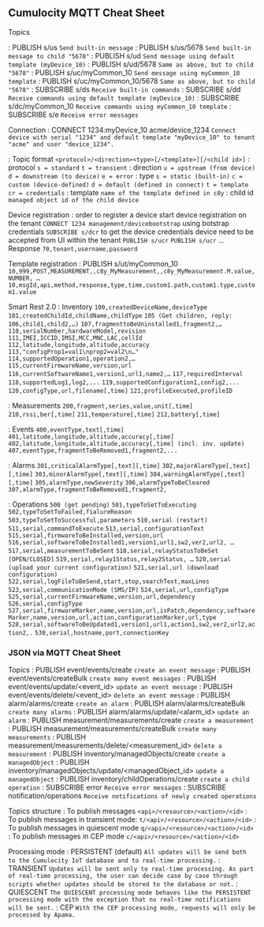 ## Cumulocity MQTT Cheat Sheet 
Topics

  : PUBLISH s/us
   `Send built-in message`
  : PUBLISH s/us/5678
   `Send built-in message to child "5678"`
  : PUBLISH s/ud
   `Send message using default template (myDevice_10)`
  : PUBLISH s/ud/5678
   `Same as above, but to child "5678"`
  : PUBLISH s/uc/myCommon_10
   `Send message using myCommon_10 template`
  : PUBLISH s/uc/myCommon_10/5678
   `Same as above, but to child "5678"`
  : SUBSCRIBE s/ds
   `Receive built-in commands`
  : SUBSCRIBE s/dd
   `Receive commands using default template (myDevice_10)`
  : SUBSCRIBE s/dc/myCommon_10
   `Receive commands using myCommon_10 template`
  : SUBSCRIBE s/e
   `Receive error messages`

Connection
: CONNECT 1234:myDevice_10 acme/device_1234
 `Connect device with serial "1234" and default template "myDevice_10" to tenant "acme" and user "device_1234". `

: Topic format
 `<protocol>/<direction><type>[/<template>][/<child id>]`
: protocol
 `s = standard`
 `t = transient`
: direction
 `u = upstream (from device)`
 `d = downstream (to device)`
 `e = error`
: type
 `s = static (built-in)`
 `c = custom (device-defined)`
 `d = default (defined in connect)`
 `t = template`
 `cr = credentials`
: template
 `name of the template defined in c8y`
: child id
 `managed object id of the child device`

Device registration
: order to register a device
 start device registration on the tenant
 `CONNECT 1234 management/devicebootstrap` using botstrap credentials
 `SUBSCRIBE s/dcr` to get the device credentials
 device need to be accepted from UI within the tenant
 `PUBLISH s/ucr`
 `PUBLISH s/ucr`
…
 Response
 `70,tenant,username,password`

 Template registration
: PUBLISH s/ut/myCommon_10
 `10,999,POST,MEASUREMENT,,c8y_MyMeasurement,,c8y_MyMeasurement.M.value,NUMBER, …`
 `10,msgId,api,method,response,type,time,custom1.path,custom1.type,custom1.value`

 Smart Rest 2.0
: Inventory
 `100,createdDeviceName,deviceType`
 `101,createdChildId,childName,childType`
 `105 (Get children, reply: 106,child1,child2,…)`
 `107,fragmenttoBeUninstalled1,fragment2,…`
 `110,serialNumber,hardwareModel,revision`
 `111,IMEI,ICCID,IMSI,MCC,MNC,LAC,cellId`
 `112,latitude,longitude,altitude,accuracy`
 `113,"configProp1=val1\nprop2=val2\n…"`
 `114,supportedOperation1,operation2,…`
 `115,currentFirmwareName,version,url`
 `116,currentSoftwareName1,version1,url1,name2,…`
 `117,requiredInterval `
 `118,supportedLog1,log2,...`
 `119,supportedConfiguration1,config2,...`
 `120,configType,url,filename[,time]`
 `121,profileExecuted,profileID`

: Measurements
 `200,fragment,series,value,unit[,time]`
 `210,rssi,ber[,time]`
 `211,temperature[,time]`
 `212,battery[,time] `

: Events
 `400,eventType,text[,time]`
 `401,latitude,longitude,altitude,accuracy[,time]`
 `402,latitude,longitude,altitude,accuracy[,time] (incl. inv. update)`
 `407,eventType,fragmentToBeRemoved1,fragment2,...`

: Alarms
 `301,criticalAlarmType[,text][,time]`
 `302,majorAlarmType[,text][,time]`
 `303,minorAlarmType[,text][,time]`
 `304,warningAlarmType[,text][,time]`
 `305,alarmType,newSeverity`
 `306,alarmTypeToBeCleared`
 `307,alarmType,fragmentToBeRemoved1,fragment2,`

: Operations
 `500 (get pending)`
 `501,typeToSetToExecuting`
 `502,typeToSetToFailed,fialureReason`
 `503,typeToSetToSuccessful,parameters`
 `510,serial (restart)`
 `511,serial,commandToExecute`
 `513,serial,configurationText`
 `515,serial,firmwareToBeInstalled,version,url`
 `516,serial,softwareToBeInstalled1,version1,url1,sw2,ver2,url2, …`
 `517,serial,measurementToBeSent`
 `518,serial,relayStatusToBeSet [OPEN/CLOSED]`
 `519,serial,relay1Status,relay2Status, …`
 `520,serial (upload your current configuration)`
 `521,serial,url (download configuration)`
 `522,serial,logFileToBeSend,start,stop,searchText,maxLines`
 `523,serial,communicationMode (SMS/IP)`
 `524,serial,url,configType`
 `525,serial,currentFirmwareName,version,url,dependency`
 `526,serial,configType`
 `527,serial,firmwareMarker,name,version,url,isPatch,dependency,softwareMarker,name,version,url,action,configurationMarker,url,type`
 `528,serial,softwareToBeUpdated1,version1,url1,action1,sw2,ver2,url2,action2,.`
 `530,serial,hostname,port,connectionKey`

### JSON via MQTT Cheat Sheet
Topics
: PUBLISH event/events/create
`create an event message`
: PUBLISH event/events/createBulk
`create many event messages`
: PUBLISH event/events/update/<event_id>
`update an event message`
: PUBLISH event/events/delete/<event_id>
`delete an event message`
: PUBLISH alarm/alarms/create
`create an alarm`
: PUBLISH alarm/alarms/createBulk
`create many alarms`
: PUBLISH alarm/alarms/update/<alarm_id>
`update an alarm`
: PUBLISH measurement/measurements/create
`create a measurement`
: PUBLISH measurement/measurements/createBulk
`create many measurements`
: PUBLISH measurement/measurements/delete/<measurement_id>
`delete a measurement`
: PUBLISH inventory/managedObjects/create
`create a managedObject`
: PUBLISH inventory/managedObjects/update/<managedObject_id>
`update a managedObject`
: PUBLISH inventory/childOperations/create
`create a child operation`
: SUBSCRIBE error
`Receive error messages`
: SUBSCRIBE notification/operations
`Receive notifications of newly created operations`

Topics structure 
: To publish messages
`<api>/<resource>/<action>/<id>`
: To publish messages in transient mode:
`t/<api>/<resource>/<action>/<id>`
: To publish messages in quiescent mode
`q/<api>/<resource>/<action>/<id>`
: To publish messages in CEP mode
`c/<api>/<resource>/<action>/<id>`

Processing mode
: PERSISTENT (default)
`All updates will be send both to the Cumulocity IoT database and to real-time processing.`
: TRANSIENT
`Updates will be sent only to real-time processing. As part of real-time processing, the user can decide case by case through scripts whether updates should be stored to the database or not.`
: QUIESCENT
`The QUIESCENT processing mode behaves like the PERSISTENT processing mode with the exception that no real-time notifications will be sent.`
: CEP
`With the CEP processing mode, requests will only be processed by Apama.`

